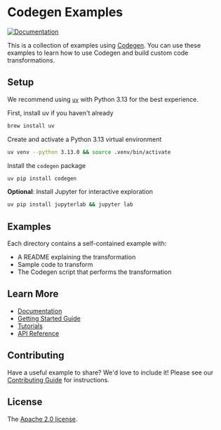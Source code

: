 # Codegen Examples

[![Documentation](https://img.shields.io/badge/docs-docs.codegen.com-blue)](https://docs.codegen.com)

This is a collection of examples using [Codegen](https://codegen.com). You can use these examples to learn how to use Codegen and build custom code transformations.

## Setup

We recommend using [`uv`](https://github.com/astral-sh/uv) with Python 3.13 for the best experience.

First, install uv if you haven't already
```bash
brew install uv
```

Create and activate a Python 3.13 virtual environment
```bash
uv venv --python 3.13.0 && source .venv/bin/activate
```

Install the `codegen` package
```bash
uv pip install codegen
```

__Optional__: Install Jupyter for interactive exploration
```bash
uv pip install jupyterlab && jupyter lab
```

## Examples

Each directory contains a self-contained example with:
- A README explaining the transformation
- Sample code to transform
- The Codegen script that performs the transformation

## Learn More

- [Documentation](https://docs.codegen.com)
- [Getting Started Guide](https://docs.codegen.com/introduction/getting-started)
- [Tutorials](https://docs.codegen.com/tutorials/at-a-glance)
- [API Reference](https://docs.codegen.com/api-reference)

## Contributing

Have a useful example to share? We'd love to include it! Please see our [Contributing Guide](CONTRIBUTING.md) for instructions.

## License

The [Apache 2.0 license](LICENSE).